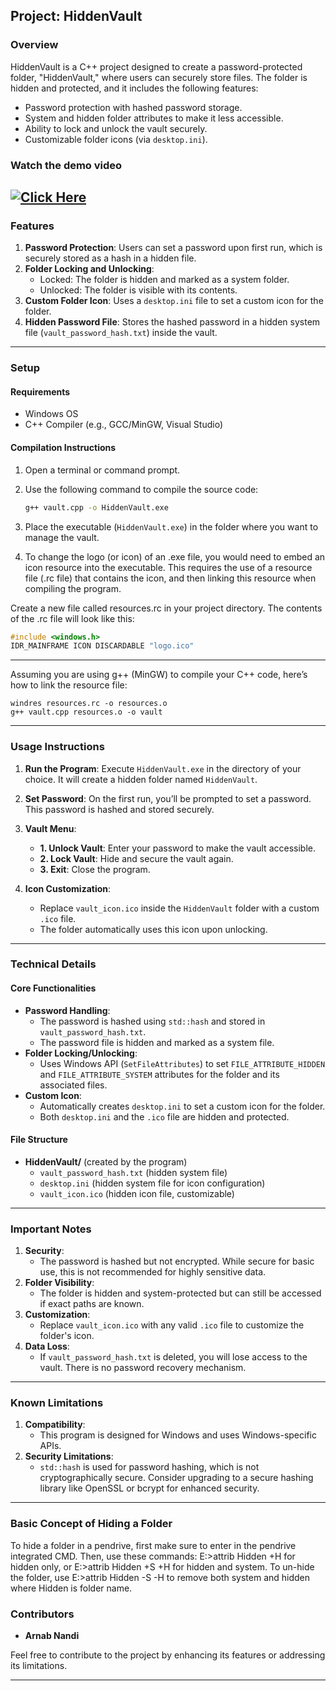 ## **Project: HiddenVault**

### **Overview**

HiddenVault is a C++ project designed to create a password-protected folder, "HiddenVault," where users can securely store files. The folder is hidden and protected, and it includes the following features:

- Password protection with hashed password storage.
- System and hidden folder attributes to make it less accessible.
- Ability to lock and unlock the vault securely.
- Customizable folder icons (via `desktop.ini`).

### Watch the demo video
[![Click Here](https://i.ytimg.com/vi/mSnWiCBWjX0/maxresdefault.jpg)](https://www.youtube.com/watch?v=mSnWiCBWjX0)
---

### **Features**

1. **Password Protection**: Users can set a password upon first run, which is securely stored as a hash in a hidden file.
2. **Folder Locking and Unlocking**:
   - Locked: The folder is hidden and marked as a system folder.
   - Unlocked: The folder is visible with its contents.
3. **Custom Folder Icon**: Uses a `desktop.ini` file to set a custom icon for the folder.
4. **Hidden Password File**: Stores the hashed password in a hidden system file (`vault_password_hash.txt`) inside the vault.

---

### **Setup**

#### **Requirements**

- Windows OS
- C++ Compiler (e.g., GCC/MinGW, Visual Studio)

#### **Compilation Instructions**

1. Open a terminal or command prompt.
2. Use the following command to compile the source code:

   ```bash
   g++ vault.cpp -o HiddenVault.exe
   ```

3. Place the executable (`HiddenVault.exe`) in the folder where you want to manage the vault.

4. To change the logo (or icon) of an .exe file, you would need to embed an icon resource into the executable. This requires the use of a resource file (.rc file) that contains the icon, and then linking this resource when compiling the program.

Create a new file called resources.rc in your project directory. The contents of the .rc file will look like this:

```cpp
#include <windows.h>
IDR_MAINFRAME ICON DISCARDABLE "logo.ico"
```

---

Assuming you are using g++ (MinGW) to compile your C++ code, here’s how to link the resource file:

```
windres resources.rc -o resources.o
g++ vault.cpp resources.o -o vault
```

---

### **Usage Instructions**

1. **Run the Program**:
   Execute `HiddenVault.exe` in the directory of your choice. It will create a hidden folder named `HiddenVault`.

2. **Set Password**:
   On the first run, you’ll be prompted to set a password. This password is hashed and stored securely.

3. **Vault Menu**:

   - **1. Unlock Vault**: Enter your password to make the vault accessible.
   - **2. Lock Vault**: Hide and secure the vault again.
   - **3. Exit**: Close the program.

4. **Icon Customization**:
   - Replace `vault_icon.ico` inside the `HiddenVault` folder with a custom `.ico` file.
   - The folder automatically uses this icon upon unlocking.

---

### **Technical Details**

#### **Core Functionalities**

- **Password Handling**:
  - The password is hashed using `std::hash` and stored in `vault_password_hash.txt`.
  - The password file is hidden and marked as a system file.
- **Folder Locking/Unlocking**:
  - Uses Windows API (`SetFileAttributes`) to set `FILE_ATTRIBUTE_HIDDEN` and `FILE_ATTRIBUTE_SYSTEM` attributes for the folder and its associated files.
- **Custom Icon**:
  - Automatically creates `desktop.ini` to set a custom icon for the folder.
  - Both `desktop.ini` and the `.ico` file are hidden and protected.

#### **File Structure**

- **HiddenVault/** (created by the program)
  - `vault_password_hash.txt` (hidden system file)
  - `desktop.ini` (hidden system file for icon configuration)
  - `vault_icon.ico` (hidden icon file, customizable)

---

### **Important Notes**

1. **Security**:
   - The password is hashed but not encrypted. While secure for basic use, this is not recommended for highly sensitive data.
2. **Folder Visibility**:
   - The folder is hidden and system-protected but can still be accessed if exact paths are known.
3. **Customization**:
   - Replace `vault_icon.ico` with any valid `.ico` file to customize the folder's icon.
4. **Data Loss**:
   - If `vault_password_hash.txt` is deleted, you will lose access to the vault. There is no password recovery mechanism.

---

### **Known Limitations**

1. **Compatibility**:
   - This program is designed for Windows and uses Windows-specific APIs.
2. **Security Limitations**:
   - `std::hash` is used for password hashing, which is not cryptographically secure. Consider upgrading to a secure hashing library like OpenSSL or bcrypt for enhanced security.

---

### **Basic Concept of Hiding a Folder**
To hide a folder in a pendrive, first make sure to enter in the pendrive integrated CMD. Then, use these commands: E:\>attrib Hidden +H for hidden only, or E:\>attrib Hidden +S +H for hidden and system. To un-hide the folder, use E:\>attrib Hidden -S -H to remove both system and hidden where Hidden is folder name.

### **Contributors**

- **Arnab Nandi**

Feel free to contribute to the project by enhancing its features or addressing its limitations.

---
